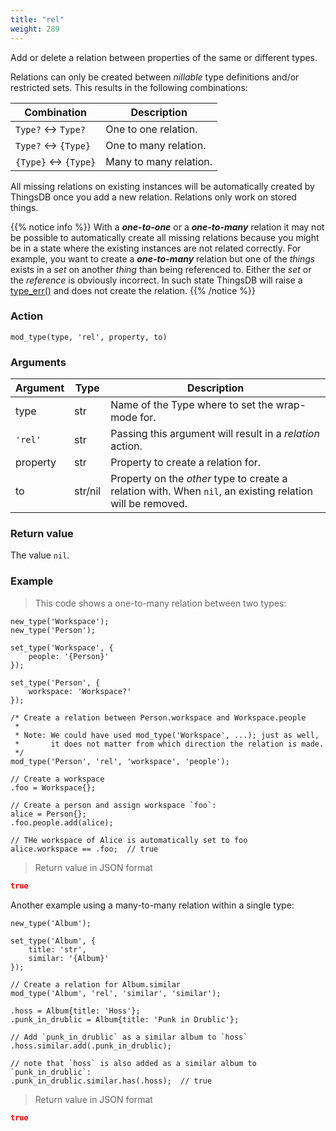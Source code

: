 ```yaml
---
title: "rel"
weight: 289
---
```


Add or delete a relation between properties of the same or different types.

Relations can only be created between *nillable* type definitions and/or restricted sets. This results in the following combinations:

Combination | Description
----------- | -----------
`Type?` <-> `Type?` | One to one relation.
`Type?` <-> `{Type}`| One to many relation.
`{Type}` <-> `{Type}` | Many to many relation.

All missing relations on existing instances will be automatically created by ThingsDB once you add a new relation. Relations only work on stored things.

{{% notice info %}}
With a ***one-to-one*** or a ***one-to-many*** relation it may not be possible to automatically create all missing relations because
you might be in a state where the existing instances are not related correctly. For example, you want to create a ***one-to-many*** relation but one of the *things*
exists in a *set* on another *thing* than being referenced to. Either the *set* or the *reference* is obviously incorrect. In such state ThingsDB will raise a [type_err()](../../../errors/type_err) and does not
create the relation.
{{% /notice %}}

### Action

`mod_type(type, 'rel', property, to)`

### Arguments

Argument | Type | Description
-------- | ---- | -----------
type | str | Name of the Type where to set the wrap-mode for.
`'rel'` | str | Passing this argument will result in a *relation* action.
property | str | Property to create a relation for.
to | str/nil | Property on the *other* type to create a relation with. When `nil`, an existing relation will be removed.

### Return value

The value `nil`.

### Example

> This code shows a one-to-many relation between two types:

```thingsdb,json_response
new_type('Workspace');
new_type('Person');

set_type('Workspace', {
    people: '{Person}'
});

set_type('Person', {
    workspace: 'Workspace?'
});

/* Create a relation between Person.workspace and Workspace.people
 *
 * Note: We could have used mod_type('Workspace', ...); just as well,
 *       it does not matter from which direction the relation is made.
 */
mod_type('Person', 'rel', 'workspace', 'people');

// Create a workspace
.foo = Workspace{};

// Create a person and assign workspace `foo`:
alice = Person{};
.foo.people.add(alice);

// THe workspace of Alice is automatically set to foo
alice.workspace == .foo;  // true
```

> Return value in JSON format

```json
true
```

Another example using a many-to-many relation within a single type:

```thingsdb,json_response
new_type('Album');

set_type('Album', {
    title: 'str',
    similar: '{Album}'
});

// Create a relation for Album.similar
mod_type('Album', 'rel', 'similar', 'similar');

.hoss = Album{title: 'Hoss'};
.punk_in_drublic = Album{title: 'Punk in Drublic'};

// Add `punk_in_drublic` as a similar album to `hoss`
.hoss.similar.add(.punk_in_drublic);

// note that `hoss` is also added as a similar album to `punk_in_drublic`:
.punk_in_drublic.similar.has(.hoss);  // true
```

> Return value in JSON format

```json
true
```
